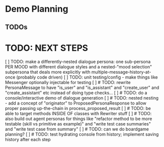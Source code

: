 # Demo Planning


## TODOs


# TODO: NEXT STEPS
[ ] TODO: make a differently-nested dialogue persona: one sub-persona PER MOOD with different dialogue styles and a nested-"mood selection" subpersona that deals more explicitly with multiple-message-history-at-once (probably code driven)
[ ] TODO: unit testing/config - make things like Messenger optionally injectable for testing
[ ] # TODO: rewrite PersonaMessage to have "is_user" and "is_assistant" and "create_user" and "create_assistant" etc instead of doing type checks...
[ ] # TODO: do a console/interactive demo of dialogue generation
[ ] # TODO: nested nesting - add a concept of "originator" to ProposedPersonaResponse to allow proper passing up-the-chain in process_proposed_result
[ ] # TODO: be able to target methods INSIDE OF classes with Rewriter stuff
[ ] # TODO: also build out agent personas for things like "refactor method to be more testable (skill vs primitive as example)" and "write test case summaries" and "write test case from summary"
[ ] # TODO: can we do boardgame planning?
[ ] # TODO: test hydrating console from history; implement saving history after each step